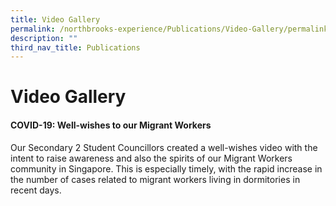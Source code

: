 ```yaml
---
title: Video Gallery
permalink: /northbrooks-experience/Publications/Video-Gallery/permalink/
description: ""
third_nav_title: Publications
---
```

Video Gallery
=============

#### COVID-19: Well-wishes to our Migrant Workers



Our Secondary 2 Student Councillors created a well-wishes video with the intent to raise awareness and also the spirits of our Migrant Workers community in Singapore. This is especially timely, with the rapid increase in the number of cases related to migrant workers living in dormitories in recent days.